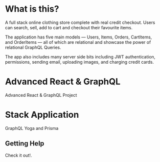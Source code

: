 # What is this?

A full stack online clothing store complete with real credit checkout. Users can search, sell, add to cart and checkout their favourite items.

The application has five main models — Users, Items, Orders, CartItems, and OrderItems — all of which are relational and showcase the power of relational GraphQL Queries.

The app also includes many server side bits including JWT authentication, permissions, sending email, uploading images, and charging credit cards.

# Advanced React & GraphQL

Advanced React & GraphQL Project

# Stack Application

GraphQL Yoga and Prisma

## Getting Help

Check it out!.
